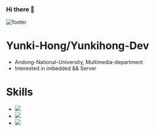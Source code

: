 ### Hi there 👋
![footer](https://capsule-render.vercel.app/api?section=footer)
# Yunki-Hong/Yunkihong-Dev
- Andong-National-University, Multimedia-department
- Interested in imbedded && Server

# Skills
- <img src="https://img.shields.io/badge/java-red?style=flat-square&logo=java&logoColor=white"/>
- <img src="https://img.shields.io/badge/jsp-red?style=flat-square&logo=java&logoColor=white"/>
- <img src="https://img.shields.io/badge/SpringBoot-#6DB33F?style=for-the-badge&logoColor=white">

